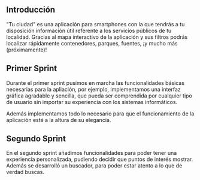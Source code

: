 ## Introducción

"Tu ciudad" es una aplicación para smartphones con la que tendrás a tu disposición información útil referente a los servicios públicos de tu localidad.
Gracias al mapa interactivo de la aplicación y sus filtros podrás localizar rápidamente contenedores, parques, fuentes, ¡y mucho más (próximamente)!


## Primer Sprint

Durante el primer sprint pusimos en marcha las funcionalidades básicas necesarias para la apliación, por ejemplo, implementamos una interfaz gráfica agradable y sencilla, que pueda ser comprendida por cualquier tipo de usuario sin importar su experiencia con los sistemas informáticos. 

Además implementamos todo lo necesario para que el funcionamiento de la aplicación esté a la altura de su elegancia. 


## Segundo Sprint

En el segundo sprint añadimos funcionalidades para poder tener una experiencia personalizada, pudiendo decidir que puntos de interés mostrar. Además se desarrolló un buscador, para poder estar atento a lo que de verdad buscas.
